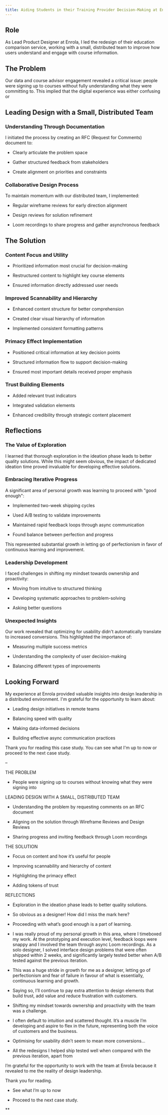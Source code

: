 ```yaml
---
title: Aiding Students in their Training Provider Decision-Making at Enrola
---
```

## Role

As Lead Product Designer at Enrola, I led the redesign of their education comparison service, working with a small, distributed team to improve how users understand and engage with course information.

## The Problem

Our data and course advisor engagement revealed a critical issue: people were signing up to courses without fully understanding what they were committing to. This implied that the digital experience was either confusing or 

## Leading Design with a Small, Distributed Team

### Understanding Through Documentation

I initiated the process by creating an RFC (Request for Comments) document to:

- Clearly articulate the problem space
    
- Gather structured feedback from stakeholders
    
- Create alignment on priorities and constraints
    

### Collaborative Design Process

To maintain momentum with our distributed team, I implemented:

- Regular wireframe reviews for early direction alignment
    
- Design reviews for solution refinement
    
- Loom recordings to share progress and gather asynchronous feedback
    

## The Solution

### Content Focus and Utility

- Prioritized information most crucial for decision-making
    
- Restructured content to highlight key course elements
    
- Ensured information directly addressed user needs
    

### Improved Scannability and Hierarchy

- Enhanced content structure for better comprehension
    
- Created clear visual hierarchy of information
    
- Implemented consistent formatting patterns
    

### Primacy Effect Implementation

- Positioned critical information at key decision points
    
- Structured information flow to support decision-making
    
- Ensured most important details received proper emphasis
    

### Trust Building Elements

- Added relevant trust indicators
    
- Integrated validation elements
    
- Enhanced credibility through strategic content placement
    

## Reflections

### The Value of Exploration

I learned that thorough exploration in the ideation phase leads to better quality solutions. While this might seem obvious, the impact of dedicated ideation time proved invaluable for developing effective solutions.

### Embracing Iterative Progress

A significant area of personal growth was learning to proceed with "good enough":

- Implemented two-week shipping cycles
    
- Used A/B testing to validate improvements
    
- Maintained rapid feedback loops through async communication
    
- Found balance between perfection and progress
    

This represented substantial growth in letting go of perfectionism in favor of continuous learning and improvement.

### Leadership Development

I faced challenges in shifting my mindset towards ownership and proactivity:

- Moving from intuitive to structured thinking
    
- Developing systematic approaches to problem-solving
    
- Asking better questions
    

### Unexpected Insights

Our work revealed that optimizing for usability didn't automatically translate to increased conversions. This highlighted the importance of:

- Measuring multiple success metrics
    
- Understanding the complexity of user decision-making
    
- Balancing different types of improvements
    

## Looking Forward

My experience at Enrola provided valuable insights into design leadership in a distributed environment. I'm grateful for the opportunity to learn about:

- Leading design initiatives in remote teams
    
- Balancing speed with quality
    
- Making data-informed decisions
    
- Building effective async communication practices
    

Thank you for reading this case study. You can see what I'm up to now or proceed to the next case study.

–

  

THE PROBLEM

- People were signing up to courses without knowing what they were signing into
    

  

LEADING DESIGN WITH A SMALL, DISTRIBUTED TEAM

- Understanding the problem by requesting comments on an RFC document
    
- Aligning on the solution through Wireframe Reviews and Design Reviews 
    
- Sharing progress and inviting feedback through Loom recordings
    

  

THE SOLUTION

- Focus on content and how it’s useful for people
    
- Improving scannability and hierarchy of content
    
- Highlighting the primacy effect
    
- Adding tokens of trust
    

  
  

REFLECTIONS

- Exploration in the ideation phase leads to better quality solutions.
    

- So obvious as a designer! How did I miss the mark here?
    

  

- Proceeding with what’s good enough is a part of learning.
    

- I was really proud of my personal growth in this area, where I timeboxed my work. At the prototyping and execution level, feedback loops were snappy and I involved the team through async Loom recordings. As a solo designer, I solved interface design problems that were often shipped within 2 weeks, and significantly largely tested better when A/B tested against the previous iteration.
    
- This was a huge stride in growth for me as a designer, letting go of perfectionism and fear of failure in favour of what is essentially, continuous learning and growth.
    
- Saying so, I’ll continue to pay extra attention to design elements that build trust, add value and reduce frustration with customers.
    

  
  

- Shifting my mindset towards ownership and proactivity with the team was a challenge.
    

- I often default to intuition and scattered thought. It’s a muscle I’m developing and aspire to flex in the future, representing both the voice of customers and the business.
    

  

- Optimising for usability didn’t seem to mean more conversions…
    

- All the redesigns I helped ship tested well when compared with the previous iteration, apart from 
    

  

I’m grateful for the opportunity to work with the team at Enrola because it revealed to me the reality of design leadership. 

  

Thank you for reading. 

  

- See what I’m up to now 
    
- Proceed to the next case study.
    

**